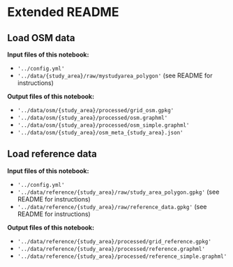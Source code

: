 # Extended README

## Load OSM data

**Input files of this notebook:**

- `'../config.yml'`
- `'../data/{study_area}/raw/mystudyarea_polygon'` (see README for instructions)

**Output files of this notebook:**

- `'../data/osm/{study_area}/processed/grid_osm.gpkg'`
- `'../data/osm/{study_area}/processed/osm.graphml'`
- `'../data/osm/{study_area}/processed/osm_simple.graphml'`
- `'../data/osm/{study_area}/osm_meta_{study_area}.json'`

## Load reference data

**Input files of this notebook:**

- `'../config.yml'`
- `'../data/reference/{study_area}/raw/study_area_polygon.gpkg'` (see README for instructions)
- `'../data/reference/{study_area}/raw/reference_data.gpkg'` (see README for instructions)

**Output files of this notebook:**

- `'../data/reference/{study_area}/processed/grid_reference.gpkg'`
- `'../data/reference/{study_area}/processed/reference.graphml'`
- `'../data/reference/{study_area}/processed/reference_simple.graphml'`
